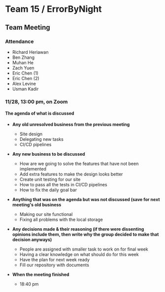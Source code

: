 # Team 15 / ErrorByNight
## Team Meeting
### Attendance
- Richard Heriawan
- Ben Zhang
- Muhan He
- Zach Yuen
- Eric Chen (1)
- Eric Chen (2)
- Alex Levine
- Usman Kadir
  
### 11/28,  13:00 pm, on Zoom
  
#### The agenda of what is discussed
- **Any old unresolved business from the previous meeting**
  - Site design
  - Delegating new tasks
  - CI/CD pipelines
- **Any new business to be discussed**
  - How are we going to solve the features that have not been implemented
  - Add extra features to make the design looks better
  - Create unit testing for our site
  - How to pass all the tests in CI/CD pipelines
  - How to fix the daily goal bar

- **Anything that was on the agenda but was not discussed (save for next meeting's old business**
  - Making our site functional
  - Fixing all problems with the local storage

- **Any decisions made & their reasoning (if there were dissenting opinions include them, then write why the group decided to make that decision anyways)**
  - People are assigned with smaller task to work on for final week
  - Having a clear knowledge on what should do for this week
  - Have the plan for next week ready
  - Fill our repository with documents

- **When the meeting finished**
  - 18:40 pm